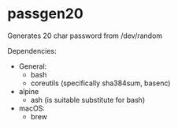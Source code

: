 # passgen20
Generates 20 char password from /dev/random

Dependencies:
- General:
  - bash
  - coreutils (specifically sha384sum, basenc)
- alpine
  - ash (is suitable substitute for bash)
- macOS:
  - brew
